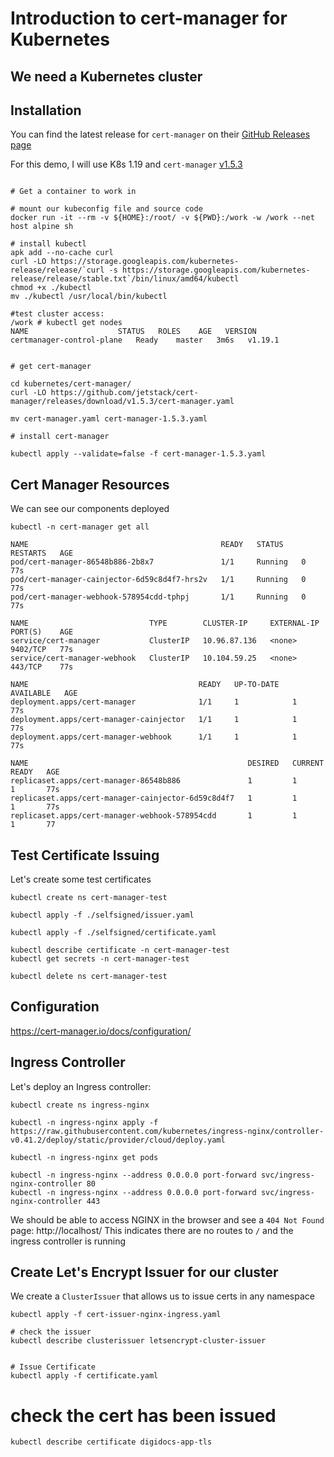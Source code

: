 # Introduction to cert-manager for Kubernetes

## We need a Kubernetes cluster

## Installation 

You can find the latest release for `cert-manager` on their [GitHub Releases page](https://github.com/jetstack/cert-manager/) <br/>

For this demo, I will use K8s 1.19 and `cert-manager` [v1.5.3](https://github.com/jetstack/cert-manager/releases/tag/v1.5.3)

```

# Get a container to work in

# mount our kubeconfig file and source code
docker run -it --rm -v ${HOME}:/root/ -v ${PWD}:/work -w /work --net host alpine sh

# install kubectl
apk add --no-cache curl
curl -LO https://storage.googleapis.com/kubernetes-release/release/`curl -s https://storage.googleapis.com/kubernetes-release/release/stable.txt`/bin/linux/amd64/kubectl
chmod +x ./kubectl
mv ./kubectl /usr/local/bin/kubectl

#test cluster access:
/work # kubectl get nodes
NAME                    STATUS   ROLES    AGE   VERSION
certmanager-control-plane   Ready    master   3m6s   v1.19.1


# get cert-manager 

cd kubernetes/cert-manager/
curl -LO https://github.com/jetstack/cert-manager/releases/download/v1.5.3/cert-manager.yaml

mv cert-manager.yaml cert-manager-1.5.3.yaml

# install cert-manager 

kubectl apply --validate=false -f cert-manager-1.5.3.yaml
```

## Cert Manager Resources

We can see our components deployed

```
kubectl -n cert-manager get all

NAME                                           READY   STATUS    RESTARTS   AGE
pod/cert-manager-86548b886-2b8x7               1/1     Running   0          77s
pod/cert-manager-cainjector-6d59c8d4f7-hrs2v   1/1     Running   0          77s
pod/cert-manager-webhook-578954cdd-tphpj       1/1     Running   0          77s

NAME                           TYPE        CLUSTER-IP     EXTERNAL-IP   PORT(S)    AGE
service/cert-manager           ClusterIP   10.96.87.136   <none>        9402/TCP   77s
service/cert-manager-webhook   ClusterIP   10.104.59.25   <none>        443/TCP    77s

NAME                                      READY   UP-TO-DATE   AVAILABLE   AGE        
deployment.apps/cert-manager              1/1     1            1           77s
deployment.apps/cert-manager-cainjector   1/1     1            1           77s
deployment.apps/cert-manager-webhook      1/1     1            1           77s

NAME                                                 DESIRED   CURRENT   READY   AGE
replicaset.apps/cert-manager-86548b886               1         1         1       77s
replicaset.apps/cert-manager-cainjector-6d59c8d4f7   1         1         1       77s
replicaset.apps/cert-manager-webhook-578954cdd       1         1         1       77

```

## Test Certificate Issuing 

Let's create some test certificates

```
kubectl create ns cert-manager-test

kubectl apply -f ./selfsigned/issuer.yaml

kubectl apply -f ./selfsigned/certificate.yaml

kubectl describe certificate -n cert-manager-test
kubectl get secrets -n cert-manager-test

kubectl delete ns cert-manager-test
```

## Configuration 

https://cert-manager.io/docs/configuration/

## Ingress Controller

Let's deploy an Ingress controller: <br/>

```
kubectl create ns ingress-nginx

kubectl -n ingress-nginx apply -f https://raw.githubusercontent.com/kubernetes/ingress-nginx/controller-v0.41.2/deploy/static/provider/cloud/deploy.yaml

kubectl -n ingress-nginx get pods

kubectl -n ingress-nginx --address 0.0.0.0 port-forward svc/ingress-nginx-controller 80
kubectl -n ingress-nginx --address 0.0.0.0 port-forward svc/ingress-nginx-controller 443
```

We should be able to access NGINX in the browser and see a `404 Not Found` page: http://localhost/
This indicates there are no routes to `/` and the ingress controller is running



## Create Let's Encrypt Issuer for our cluster

We create a `ClusterIssuer` that allows us to issue certs in any namespace

```
kubectl apply -f cert-issuer-nginx-ingress.yaml

# check the issuer
kubectl describe clusterissuer letsencrypt-cluster-issuer

```



```

# Issue Certificate 
kubectl apply -f certificate.yaml
```


# check the cert has been issued 

```
kubectl describe certificate digidocs-app-tls
```

